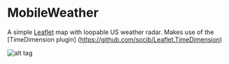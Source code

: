 # MobileWeather

A simple [Leaflet](http://leafletjs.com/) map with loopable US weather radar. Makes use of the [TimeDimension plugin] (https://github.com/socib/Leaflet.TimeDimension)

![alt tag](https://raw.github.com/eflowbeach/MobileWeather/MobileWeather.png)
